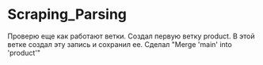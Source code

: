 # Scraping_Parsing

Проверю еще как работают ветки.
Создал первую ветку product.
В этой ветке создал эту запись и сохранил ее.
Сделал "Merge 'main' into 'product'"
